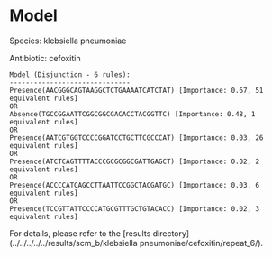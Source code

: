 
# Model

Species: klebsiella pneumoniae

Antibiotic: cefoxitin

```
Model (Disjunction - 6 rules):
------------------------------
Presence(AACGGGCAGTAAGGCTCTGAAAATCATCTAT) [Importance: 0.67, 51 equivalent rules]
OR
Absence(TGCCGGAATTCGGCGGCGACACCTACGGTTC) [Importance: 0.48, 1 equivalent rules]
OR
Presence(AATCGTGGTCCCCGGATCCTGCTTCGCCCAT) [Importance: 0.03, 26 equivalent rules]
OR
Presence(ATCTCAGTTTTACCCGCGCGGCGATTGAGCT) [Importance: 0.02, 2 equivalent rules]
OR
Presence(ACCCCATCAGCCTTAATTCCGGCTACGATGC) [Importance: 0.03, 6 equivalent rules]
OR
Presence(TCCGTTATTCCCCATGCGTTTGCTGTACACC) [Importance: 0.02, 3 equivalent rules]

```

For details, please refer to the [results directory](../../../../../results/scm_b/klebsiella pneumoniae/cefoxitin/repeat_6/).


